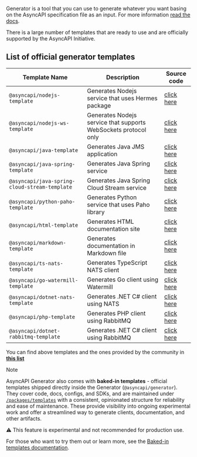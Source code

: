Generator is a tool that you can use to generate whatever you want basing on the AsyncAPI specification file as an input. For more information [read the docs](https://www.asyncapi.com/docs/tools/generator).

There is a large number of templates that are ready to use and are officially supported by the AsyncAPI Initiative.

## List of official generator templates

<!-- templates list is validated with GitHub Actions do not remove list markers -->
<!-- TEMPLATES-LIST:START -->

| Template Name                                 | Description                                                     | Source code                                                                 |
| --------------------------------------------- | --------------------------------------------------------------- | --------------------------------------------------------------------------- |
| `@asyncapi/nodejs-template`                   | Generates Nodejs service that uses Hermes package               | [click here](https://github.com/asyncapi/nodejs-template)                   |
| `@asyncapi/nodejs-ws-template`                | Generates Nodejs service that supports WebSockets protocol only | [click here](https://github.com/asyncapi/nodejs-ws-template)                |
| `@asyncapi/java-template`                     | Generates Java JMS application                                  | [click here](https://github.com/asyncapi/java-template)                     |
| `@asyncapi/java-spring-template`              | Generates Java Spring service                                   | [click here](https://github.com/asyncapi/java-spring-template)              |
| `@asyncapi/java-spring-cloud-stream-template` | Generates Java Spring Cloud Stream service                      | [click here](https://github.com/asyncapi/java-spring-cloud-stream-template) |
| `@asyncapi/python-paho-template`              | Generates Python service that uses Paho library                 | [click here](https://github.com/asyncapi/python-paho-template)              |
| `@asyncapi/html-template`                     | Generates HTML documentation site                               | [click here](https://github.com/asyncapi/html-template)                     |
| `@asyncapi/markdown-template`                 | Generates documentation in Markdown file                        | [click here](https://github.com/asyncapi/markdown-template)                 |
| `@asyncapi/ts-nats-template`                  | Generates TypeScript NATS client                                | [click here](https://github.com/asyncapi/ts-nats-template/)                 |
| `@asyncapi/go-watermill-template`             | Generates Go client using Watermill                             | [click here](https://github.com/asyncapi/go-watermill-template)             |
| `@asyncapi/dotnet-nats-template`              | Generates .NET C# client using NATS                             | [click here](https://github.com/asyncapi/dotnet-nats-template)              |
| `@asyncapi/php-template`                      | Generates PHP client using RabbitMQ                             | [click here](https://github.com/asyncapi/php-template)                      |
| `@asyncapi/dotnet-rabbitmq-template`          | Generates .NET C# client using RabbitMQ                         | [click here](https://github.com/asyncapi/dotnet-rabbitmq-template)          |

<!-- TEMPLATES-LIST:END -->

You can find above templates and the ones provided by the community in **[this list](https://github.com/search?q=topic%3Aasyncapi+topic%3Agenerator+topic%3Atemplate)**

> [!NOTE]
>AsyncAPI Generator also comes with **baked-in templates** - official templates shipped directly inside the Generator (`@asyncapi/generator`). They cover code, docs, configs, and SDKs, and are maintained under [`/packages/templates`](packages/templates) with a consistent, opinionated structure for reliability and ease of maintenance. These provide visibility into ongoing experimental work and offer a streamlined way to generate clients, documentation, and other artifacts.

⚠️ This feature is experimental and not recommended for production use.

For those who want to try them out or learn more, see the [Baked-in templates documentation](https://www.asyncapi.com/docs/tools/generator/baked-in-templates).
